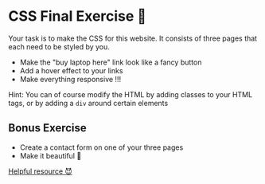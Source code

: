 # CSS Final Exercise 🚀

Your task is to make the CSS for this website. It consists of three pages that each need to be styled by you.

<!--
- Make the Navigation pretty and in one line. The Laptop emoji in the nav bar is supposed to be the icon of the website. Place it in the same line as the other elements from the navbar, but on the right side. -->
<!-- - Remove the dots from the unordered list in the navbar -->
<!-- - Make the Laptop emoji bigger -->
<!-- - Make the navbar fixed to the top of the page -->
<!-- -   Add your name to the h2 on the homepage to show the world your styling skills -->
<!-- - Choose a nice font for your webpage -->

<!-- - Style the footer (remove the dot and center it) -->
<!-- - Give all of the images a reasonable size -->
<!-- - Tidy up the image gallery by placing three images next to each other (3x3). You can use grid or flexbox 💪 -->
<!-- - Make the images responsive for smaller screens (not a 3x3 placement anymore) -->
<!-- "
" -->

- Make the "buy laptop here" link look like a fancy button
- Add a hover effect to your links
- Make everything responsive ‼!

Hint: You can of course modify the HTML by adding classes to your HTML tags, or by adding a `div` around certain elements

## Bonus Exercise

- Create a contact form on one of your three pages
- Make it beautiful 🦄

[Helpful resource 😈](https://www.google.com/)

